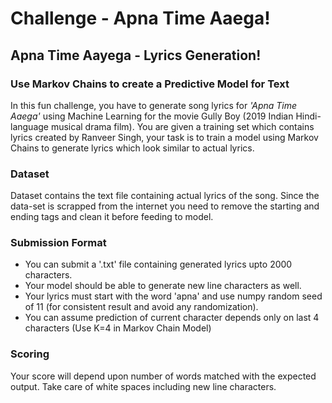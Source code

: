 # Challenge - Apna Time Aaega!

## Apna Time Aayega - Lyrics Generation!

### Use Markov Chains to create a Predictive Model for Text

In this fun challenge, you have to generate song lyrics for _'Apna Time Aaega'_ using Machine Learning for the movie Gully Boy (2019 Indian Hindi-language musical drama film). You are given a training set which contains lyrics created by Ranveer Singh, your task is to train a model using Markov Chains to generate lyrics which look similar to actual lyrics.

### Dataset

Dataset contains the text file containing actual lyrics of the song. Since the data-set is scrapped from the internet you need to remove the starting and ending tags and clean it before feeding to model.

### Submission Format

* You can submit a '.txt' file containing generated lyrics upto 2000 characters.
* Your model should be able to generate new line characters as well.
* Your lyrics must start with the word 'apna' and use numpy random seed of 11 (for consistent result and avoid any randomization).
* You can assume prediction of current character depends only on last 4 characters (Use K=4 in Markov Chain Model)

### Scoring

Your score will depend upon number of words matched with the expected output. Take care of white spaces including new line characters.
